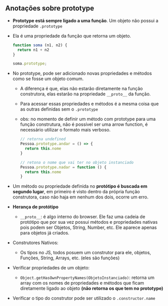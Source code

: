 ## Anotações sobre prototype

- **Prototype está sempre ligado a uma função**. Um objeto não possui a propriedade `.prototype`

- Ela é uma propriedade da função que retorna um objeto.
  ```JavaScript
  function soma (n1, n2) {
    return n1 + n2
  }

  soma.prototype;
  ```

- No prototype, pode ser adicionado novas propriedades e métodos como se fosse um objeto comum. 
  - A diferença é que, elas não estarão diretamente na função construtora, elas estarão na propriedade `__proto__` da função. 

  - Para acessar essas propriedades e métodos é a mesma coisa que as outras definidas sem o `.prototype`

  - obs: no momento de definir um método com prototype para uma função construtura, não é possível ser uma arrow function, é necessário utilizar o formato mais verboso.
    ```JavaScript
    // retorna undefined
    Pessoa.prototype.andar = () => {
      return this.nome
    } 

    // retona o nome que vai ter no objeto instanciado
    Pessoa.prototype.nadar = function () {
      return this.nome
    } 

    ```

- Um método ou propriedade definida no **protótipo é buscada em segundo lugar**, em primeiro é visto dentro da própria função construtora, caso não haja em nenhum dos dois, ocorre um erro.

- **Herança de protótipo**
  - `__proto__`: é algo interno do browser. Ele faz uma cadeia de protótipo que por sua vez possui métodos e propriedades nativas pois podem ser Objetos, String, Number, etc. Ele aparece apenas para objetos já criados.

- Construtores Nativos:
  - Os tipos no JS, todos posuem um construtor para ele, objetos, Funções, String, Arrays, etc. (eles são funções)

- Verificar propriedades de um objeto: 
  - `Object.getHasOwnPropertyNames(ObjetoInstanciado)`: retorna um array com os nomes de propriedades e métodos que ficam diretamente ligado ao objeto **(não retorna os que tem no prototype)**

- Verificar o tipo do construtor pode ser utilizado o `.constructor.name`